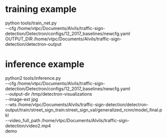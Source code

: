 # training example
python tools/train_net.py \
    --cfg /home/vtpc/Documents/Alvils/traffic-sign-detection/Detectron/configs/12_2017_baselines/newcfg.yaml \
    OUTPUT_DIR /home/vtpc/Documents/Alvils/traffic-sign-detection/detectron-output


# inference example
python2 tools/inference.py \
    --cfg /home/vtpc/Documents/Alvils/traffic-sign-detection/Detectron/configs/12_2017_baselines/newcfg.yaml \
    --output-dir /tmp/detectron-visualizations \
    --image-ext jpg \
    --wts /home/vtpc/Documents/Alvils/traffic-sign-detection/detectron-output/train/street_sign_train:street_sign_val/generalized_rcnn/model_final.pkl \
    --video_full_path /home/vtpc/Documents/Alvils/traffic-sign-detection/video2.mp4 \
    demo

